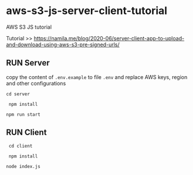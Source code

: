 # aws-s3-js-server-client-tutorial
AWS S3 JS tutorial

Tutorial >> https://namila.me/blog/2020-06/server-client-app-to-upload-and-download-using-aws-s3-pre-signed-urls/

## RUN Server
copy the content of `.env.example` to file `.env` and replace AWS keys, region and other configurations

``cd server``

`` npm install``

``
npm run start
``
## RUN Client
``
cd client``

`` npm install``

``
node index.js
``
